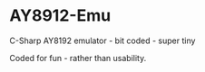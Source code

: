 # AY8912-Emu
C-Sharp AY8192 emulator - bit coded - super tiny

Coded for fun - rather than usability.




